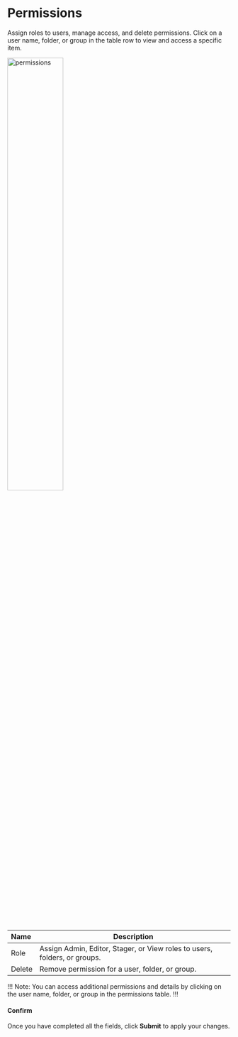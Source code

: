 # Permissions

Assign roles to users, manage access, and delete permissions. Click on a user name, folder, or group in the table row to view and access a specific item. 

<img src="/../../../images/permissions.png" alt="permissions" style="width: 50%; display: block"></a>

**Name** | **Description** 
:--- | ---
Role | Assign Admin, Editor, Stager, or View roles to users, folders, or groups.
Delete | Remove permission for a user, folder, or group.

!!! Note:
You can access additional permissions and details by clicking on the user name, folder, or group in the permissions table.
!!!

#### Confirm

Once you have completed all the fields, click **Submit** to apply your changes.


